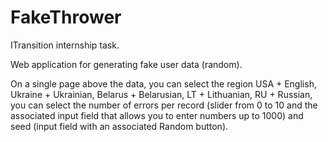 # FakeThrower
ITransition internship task.

Web application for generating fake user data (random).

On a single page above the data, you can select the region USA + English, Ukraine + Ukrainian, Belarus + Belarusian, LT + Lithuanian, RU + Russian, you can select the number of errors per record (slider from 0 to 10 and the associated input field that allows you to enter numbers up to 1000) and seed (input field with an associated Random button).
